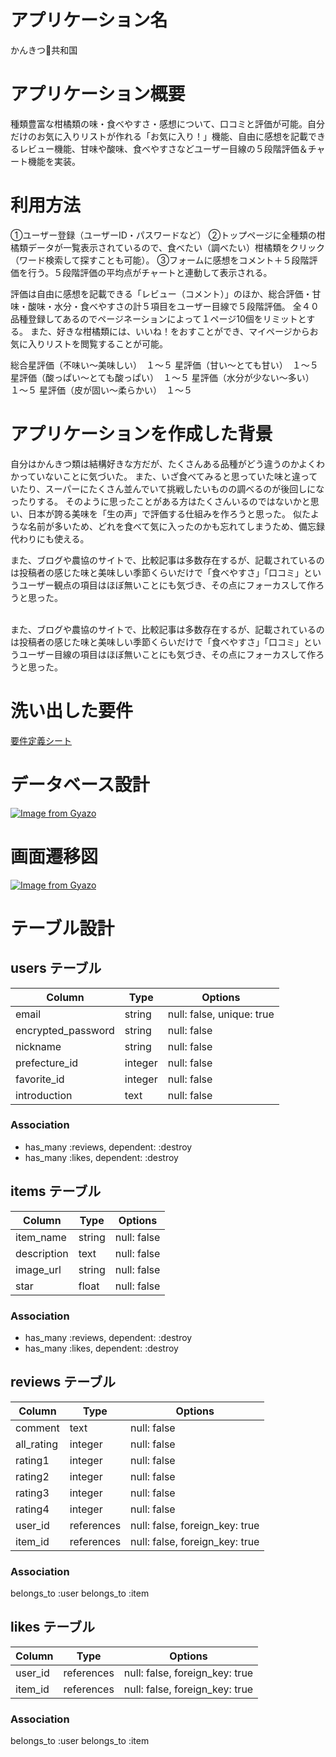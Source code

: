 # アプリケーション名

かんきつ🍊共和国

# アプリケーション概要

種類豊富な柑橘類の味・食べやすさ・感想について、口コミと評価が可能。自分だけのお気に入りリストが作れる「お気に入り！」機能、自由に感想を記載できるレビュー機能、甘味や酸味、食べやすさなどユーザー目線の５段階評価＆チャート機能を実装。

# 利用方法

①ユーザー登録（ユーザーID・パスワードなど） 
②トップページに全種類の柑橘類データが一覧表示されているので、食べたい（調べたい）柑橘類をクリック（ワード検索して探すことも可能）。
③フォームに感想をコメント＋５段階評価を行う。５段階評価の平均点がチャートと連動して表示される。

評価は自由に感想を記載できる「レビュー（コメント）」のほか、総合評価・甘味・酸味・水分・食べやすさの計５項目をユーザー目線で５段階評価。 
全４０品種登録してあるのでページネーションによって１ページ10個をリミットとする。 
また、好きな柑橘類には、いいね！をおすことができ、マイページからお気に入りリストを閲覧することが可能。

総合星評価（不味い〜美味しい）　１〜５
星評価（甘い〜とても甘い）　１〜５
星評価（酸っぱい〜とても酸っぱい）　１〜５
星評価（水分が少ない〜多い）　１〜５
星評価（皮が固い〜柔らかい）　１〜５

# アプリケーションを作成した背景

自分はかんきつ類は結構好きな方だが、たくさんある品種がどう違うのかよくわかっていないことに気づいた。 また、いざ食べてみると思っていた味と違っていたり、スーパーにたくさん並んでいて挑戦したいものの調べるのが後回しになったりする。 そのように思ったことがある方はたくさんいるのではないかと思い、日本が誇る美味を「生の声」で評価する仕組みを作ろうと思った。 似たような名前が多いため、どれを食べて気に入ったのかも忘れてしまうため、備忘録代わりにも使える。

また、ブログや農協のサイトで、比較記事は多数存在するが、記載されているのは投稿者の感じた味と美味しい季節くらいだけで「食べやすさ」「口コミ」というユーザー観点の項目はほぼ無いことにも気づき、その点にフォーカスして作ろうと思った。

<br>また、ブログや農協のサイトで、比較記事は多数存在するが、記載されているのは投稿者の感じた味と美味しい季節くらいだけで「食べやすさ」「口コミ」というユーザー目線の項目はほぼ無いことにも気づき、その点にフォーカスして作ろうと思った。</br>

# 洗い出した要件
[要件定義シート](https://docs.google.com/spreadsheets/d/1ZCJzbP8E-JMhBnML81W99TWb8m7_5vvOsB21fUtznfY/edit?usp=sharing)


# データベース設計

[![Image from Gyazo](https://i.gyazo.com/bf386d87e5bb0e76f2cb89dd1d70e5df.png)](https://gyazo.com/bf386d87e5bb0e76f2cb89dd1d70e5df)

# 画面遷移図

[![Image from Gyazo](https://i.gyazo.com/a289a803ae6245b5435eb1c06ed63d03.png)](https://gyazo.com/a289a803ae6245b5435eb1c06ed63d03)

# テーブル設計

## users テーブル

| Column             | Type    | Options                  |
| ------------------ | ------- | ------------------------ |
| email              | string  | null: false, unique: true|
| encrypted_password | string  | null: false              |
| nickname           | string  | null: false              |
| prefecture_id      | integer | null: false              |
| favorite_id        | integer | null: false              |
| introduction       | text    | null: false              |

### Association

- has_many :reviews, dependent: :destroy
- has_many :likes, dependent: :destroy


## items テーブル

| Column             | Type    | Options                  |
| ------------------ | ------- | ------------------------ |
| item_name          | string  | null: false              |
| description        | text    | null: false              |
| image_url          | string  | null: false              |
| star               | float   | null: false              |

### Association

- has_many :reviews, dependent: :destroy
- has_many :likes, dependent: :destroy


## reviews テーブル

| Column             | Type       | Options                        |
| ------------------ | ---------  | ------------------------------ |
| comment            | text       | null: false                    |
| all_rating         | integer    | null: false                    |
| rating1            | integer    | null: false                    |
| rating2            | integer    | null: false                    |
| rating3            | integer    | null: false                    |
| rating4            | integer    | null: false                    |
| user_id            | references | null: false, foreign_key: true |
| item_id            | references | null: false, foreign_key: true |

### Association

belongs_to :user
belongs_to :item


## likes テーブル

| Column             | Type       | Options                        |
| ------------------ | ---------  | ------------------------------ |
| user_id            | references | null: false, foreign_key: true |  #integerに変更
| item_id            | references | null: false, foreign_key: true |  #integerに変更

### Association

belongs_to :user
belongs_to :item
